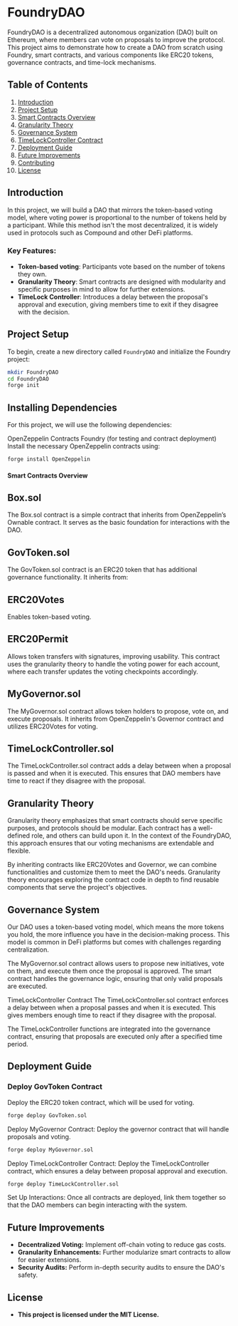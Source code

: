 # FoundryDAO

FoundryDAO is a decentralized autonomous organization (DAO) built on Ethereum, where members can vote on proposals to improve the protocol. This project aims to demonstrate how to create a DAO from scratch using Foundry, smart contracts, and various components like ERC20 tokens, governance contracts, and time-lock mechanisms.

## Table of Contents

1. [Introduction](#introduction)
2. [Project Setup](#project-setup)
3. [Smart Contracts Overview](#smart-contracts-overview)
4. [Granularity Theory](#granularity-theory)
5. [Governance System](#governance-system)
6. [TimeLockController Contract](#timelockcontroller-contract)
7. [Deployment Guide](#deployment-guide)
8. [Future Improvements](#future-improvements)
9. [Contributing](#contributing)
10. [License](#license)

## Introduction

In this project, we will build a DAO that mirrors the token-based voting model, where voting power is proportional to the number of tokens held by a participant. While this method isn't the most decentralized, it is widely used in protocols such as Compound and other DeFi platforms.

### Key Features:

- **Token-based voting**: Participants vote based on the number of tokens they own.
- **Granularity Theory**: Smart contracts are designed with modularity and specific purposes in mind to allow for further extensions.
- **TimeLock Controller**: Introduces a delay between the proposal's approval and execution, giving members time to exit if they disagree with the decision.

## Project Setup

To begin, create a new directory called `FoundryDAO` and initialize the Foundry project:

```bash
mkdir FoundryDAO
cd FoundryDAO
forge init
```

## Installing Dependencies

For this project, we will use the following dependencies:

OpenZeppelin Contracts
Foundry (for testing and contract deployment)
Install the necessary OpenZeppelin contracts using:

```bash
forge install OpenZeppelin
```

#### Smart Contracts Overview

## Box.sol

The Box.sol contract is a simple contract that inherits from OpenZeppelin’s Ownable contract. It serves as the basic foundation for interactions with the DAO.

## GovToken.sol

The GovToken.sol contract is an ERC20 token that has additional governance functionality. It inherits from:

## ERC20Votes

Enables token-based voting.

## ERC20Permit

Allows token transfers with signatures, improving usability.
This contract uses the granularity theory to handle the voting power for each account, where each transfer updates the voting checkpoints accordingly.

## MyGovernor.sol

The MyGovernor.sol contract allows token holders to propose, vote on, and execute proposals. It inherits from OpenZeppelin's Governor contract and utilizes ERC20Votes for voting.

## TimeLockController.sol

The TimeLockController.sol contract adds a delay between when a proposal is passed and when it is executed. This ensures that DAO members have time to react if they disagree with the proposal.

## Granularity Theory

Granularity theory emphasizes that smart contracts should serve specific purposes, and protocols should be modular. Each contract has a well-defined role, and others can build upon it. In the context of the FoundryDAO, this approach ensures that our voting mechanisms are extendable and flexible.

By inheriting contracts like ERC20Votes and Governor, we can combine functionalities and customize them to meet the DAO's needs. Granularity theory encourages exploring the contract code in depth to find reusable components that serve the project's objectives.

## Governance System

Our DAO uses a token-based voting model, which means the more tokens you hold, the more influence you have in the decision-making process. This model is common in DeFi platforms but comes with challenges regarding centralization.

The MyGovernor.sol contract allows users to propose new initiatives, vote on them, and execute them once the proposal is approved. The smart contract handles the governance logic, ensuring that only valid proposals are executed.

TimeLockController Contract
The TimeLockController.sol contract enforces a delay between when a proposal passes and when it is executed. This gives members enough time to react if they disagree with the proposal.

The TimeLockController functions are integrated into the governance contract, ensuring that proposals are executed only after a specified time period.

## Deployment Guide

### Deploy GovToken Contract

Deploy the ERC20 token contract, which will be used for voting.

```bash
forge deploy GovToken.sol
```

Deploy MyGovernor Contract: Deploy the governor contract that will handle proposals and voting.

```bash
forge deploy MyGovernor.sol
```

Deploy TimeLockController Contract: Deploy the TimeLockController contract, which ensures a delay between proposal approval and execution.

```bash
forge deploy TimeLockController.sol
```

Set Up Interactions: Once all contracts are deployed, link them together so that the DAO members can begin interacting with the system.

## Future Improvements

- **Decentralized Voting:** Implement off-chain voting to reduce gas costs.
- **Granularity Enhancements:** Further modularize smart contracts to allow for easier extensions.
- **Security Audits:** Perform in-depth security audits to ensure the DAO's safety.

## License

- **This project is licensed under the MIT License.**
